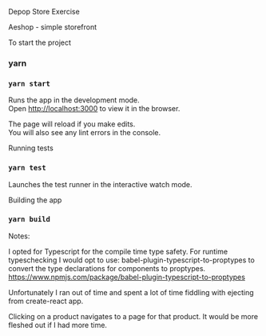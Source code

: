 Depop Store Exercise

Aeshop - simple storefront

To start the project

### yarn
### `yarn start`

Runs the app in the development mode.<br />
Open [http://localhost:3000](http://localhost:3000) to view it in the browser.

The page will reload if you make edits.<br />
You will also see any lint errors in the console.

Running tests
### `yarn test`
Launches the test runner in the interactive watch mode.<br />

Building the app
### `yarn build`


Notes:

I opted for Typescript for the compile time type safety. 
For runtime typeschecking I would opt to use: babel-plugin-typescript-to-proptypes to convert the type declarations for components to proptypes. https://www.npmjs.com/package/babel-plugin-typescript-to-proptypes

Unfortunately I ran out of time and spent a lot of time fiddling with ejecting from create-react app.

Clicking on a product navigates to a page for that product. It would be more fleshed out if I had more time.
